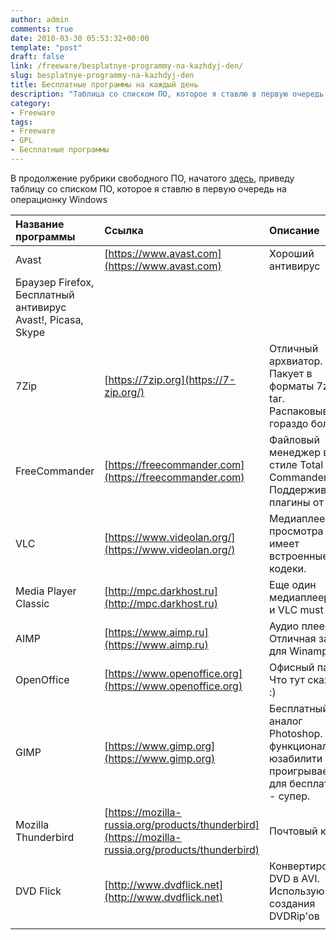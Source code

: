 ```yaml
---
author: admin
comments: true
date: 2010-03-30 05:53:32+00:00
template: "post"
draft: false
link: /freeware/besplatnye-programmy-na-kazhdyj-den/
slug: besplatnye-programmy-na-kazhdyj-den
title: Бесплатные программы на каждый день
description: "Таблица со списком ПО, которое я ставлю в первую очередь на операционку Windows"
category:
- Freeware
tags:
- Freeware
- GPL
- Бесплатные программы
---
```


В продолжение рубрики свободного ПО, начатого [здесь](/freeware/svobodnoe-po/), приведу таблицу со списком ПО, которое я ставлю в первую очередь на операционку Windows 

|Название программы|Ссылка|Описание|
|:---------|:------|:-----|
|Avast|[https://www.avast.com](https://www.avast.com)|Хороший антивирус|
Браузер Firefox,	Бесплатный антивирус Avast!, Picasa, Skype|
|7Zip|[https://7zip.org](https://7-zip.org/)|Отличный архвиатор. Пакует в форматы 7z, zip, tar. Распаковывает гораздо больше|
|FreeCommander|[https://freecommander.com](https://freecommander.com)|Файловый менеджер в стиле Total Commander. Поддерживает плагины от TC|
|VLC|[https://www.videolan.org/](https://www.videolan.org/)|Медиаплеер. Для просмотра видео имеет встроенные кодеки.|
|Media Player Classic|[http://mpc.darkhost.ru](http://mpc.darkhost.ru)|Еще один медиаплеер. Как и VLC must have|
|AIMP|[https://www.aimp.ru](https://www.aimp.ru)|Аудио плеер. Отличная замена для Winamp|
|OpenOffice|[https://www.openoffice.org](https://www.openoffice.org)|Офисный пакет. Что тут скажешь :)|
|GIMP|[https://www.gimp.org](https://www.gimp.org)|Бесплатный аналог Photoshop. По функционалу и юзабилити проигрывает, но для бесплатного - супер.|
|Mozilla Thunderbird|[https://mozilla-russia.org/products/thunderbird](https://mozilla-russia.org/products/thunderbird)|Почтовый клиент|
|DVD Flick|[http://www.dvdflick.net](http://www.dvdflick.net)|Конвертирование DVD в AVI. Использую для создания DVDRip'ов|
||||

